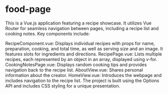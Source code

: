 # food-page
This is a Vue.js application featuring a recipe showcase. It utilizes Vue Router for seamless navigation between pages, including a recipe list and cooking notes. Key components include:

RecipeComponent.vue: Displays individual recipes with props for name, preparation, cooking, and total time, as well as serving size and an image. It features slots for ingredients and directions.
RecipePage.vue: Lists multiple recipes, each represented by an object in an array, displayed using v-for.
CookingNotesPage.vue: Displays random cooking tips and provides navigation back to the recipe list.
AboutView.vue: Shares personal information about the creator.
HomeView.vue: Introduces the webpage and includes navigation to the recipe list.
The project is built using the Options API and includes CSS styling for a unique presentation.
